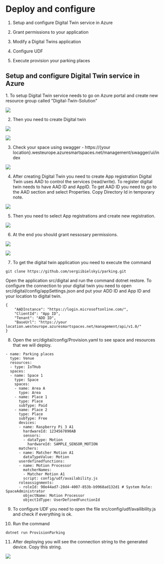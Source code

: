 <H1>Deploy and configure</H1>

  1. Setup and configure Digital Twin service in Azure

  2. Grant permissions to your application

  3. Modify a Digital Twins application

  4. Configure UDF

  5. Execute provision your parking places
  

<H2>Setup and configure Digital Twin service in Azure</H2>
1. To setup Digital Twin service needs to go on Azure portal and create new resource group called "Digital-Twin-Solution"

![](https://github.com/sergiibielskyi/parking/blob/master/images/resources.png)

2. Then you need to create Digital twin
 
 ![](https://github.com/sergiibielskyi/parking/blob/master/images/twin.png)
 
 ![](https://github.com/sergiibielskyi/parking/blob/master/images/digitaltwin.png)
 
3. Check your space using swagger - https://{your location}.westeurope.azuresmartspaces.net/management/swagger/ui/index

 ![](https://github.com/sergiibielskyi/parking/blob/master/images/swagger.png)

4. After creating Digital Twin you need to create App registration
Digital Twin uses AAD to control the services (read/write). To register digital twin needs to have AAD ID and AppID. To get AAD ID you need to go to the AAD section and select Properties. Сopy Directory Id in temporary note. 

 ![](https://github.com/sergiibielskyi/parking/blob/master/images/AAD.png)
 
5. Then you need to select App registrations and create new registration.

 ![](https://github.com/sergiibielskyi/parking/blob/master/images/registrations.png)
 
 6. At the end you should grant nessosary permissions.
 
  ![](https://github.com/sergiibielskyi/parking/blob/master/images/grant.png)
  
  ![](https://github.com/sergiibielskyi/parking/blob/master/images/permissions.png)

7. To get the digital twin application you need to execute the command 
```
git clone https://github.com/sergiibielskyi/parking.git
```
Open the application src/digital and run the command dotnet restore. To configure the connection to your digital twin you need to open src/digital/config/appSettings.json and put your ADD ID and App ID and your location to digital twin.
```
{
    "AADInstance": "https://login.microsoftonline.com/",
    "ClientId": "App ID",
    "Tenant": "ADD ID",
    "BaseUrl": "https://your location.westeurope.azuresmartspaces.net/management/api/v1.0/"
}
```
8. Open the src/digital/config/Provision.yaml to see space and resources that we will deploy.
```
- name: Parking places
  type: Venue
  resources:
  - type: IoTHub
  spaces:
  - name: Space 1
    type: Space
    spaces:
    - name: Area A
      type: Area
    - name: Place 1
      type: Place
      subType: Paid
    - name: Place 2
      type: Place
      subType: Free
      devices:
      - name: Raspberry Pi 3 A1
        hardwareId: 1234567890AB
        sensors:
        - dataType: Motion
          hardwareId: SAMPLE_SENSOR_MOTION
      matchers:
      - name: Matcher Motion A1
        dataTypeValue: Motion
      userdefinedfunctions:
      - name: Motion Processor
        matcherNames:
        - Matcher Motion A1
        script: config/udf/availability.js
      roleassignments:
      - roleId: 98e44ad7-28d4-4007-853b-b9968ad132d1 # System Role: SpaceAdministrator
        objectName: Motion Processor
        objectIdType: UserDefinedFunctionId
```
9. To configure UDF you need to open the file src/config/udf/availibility.js and check if everything is ok.

10. Run the command
```
dotnet run ProvisionParking
```
11. After deploying you will see the connection string to the generated device. Copy this string.

![](https://github.com/sergiibielskyi/parking/blob/master/images/connection.png)